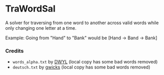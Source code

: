 # TraWordSal

A solver for traversing from one word to another across valid words while only changing one letter
at a time.

Example: Going from "Hand" to "Bank" would be [Hand -> Band -> Bank]

### Credits

* `words_alpha.txt` by [DWYL](https://github.com/dwyl/english-words) (local copy has some bad words
  removed)
* `deutsch.txt` by [gwicks](http://www.gwicks.net/dictionaries.htm)  (local copy has some bad words
  removed)